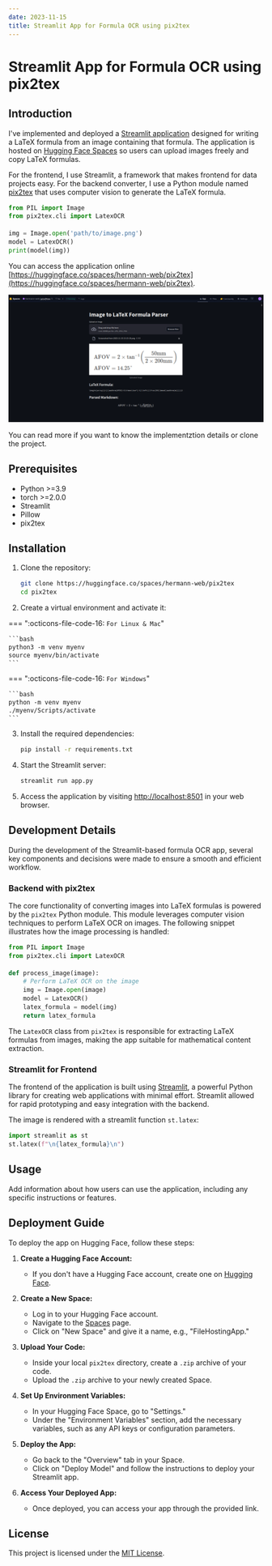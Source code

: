 ```yaml
---
date: 2023-11-15
title: Streamlit App for Formula OCR using pix2tex
---
```


# Streamlit App for Formula OCR using pix2tex

## Introduction
I've implemented and deployed a [Streamlit application](https://huggingface.co/spaces/hermann-web/pix2tex) designed for writing a LaTeX formula from an image containing that formula. The application is hosted on [Hugging Face Spaces](https://huggingface.co/spaces/hermann-web/pix2tex/tree/main) so users can upload images freely and copy LaTeX formulas.

For the frontend, I use Streamlit, a framework that makes frontend for data projects easy. For the backend converter, I use a Python module named [pix2tex](https://github.com/lukas-blecher/LaTeX-OCR) that uses computer vision to generate the LaTeX formula.

```python
from PIL import Image
from pix2tex.cli import LatexOCR

img = Image.open('path/to/image.png')
model = LatexOCR()
print(model(img))
```

You can access the application online [https://huggingface.co/spaces/hermann-web/pix2tex](https://huggingface.co/spaces/hermann-web/pix2tex).

![](../blog/posts/software-and-tools/data/huggingface/assets/streamlit-app-on-hugginface.png)

You can read more if you want to know the implementztion details or clone the project.

## Prerequisites

- Python >=3.9
- torch >=2.0.0
- Streamlit
- Pillow
- pix2tex

## Installation

1. Clone the repository:

    ```bash
    git clone https://huggingface.co/spaces/hermann-web/pix2tex
    cd pix2tex
    ```

2. Create a virtual environment and activate it:

=== ":octicons-file-code-16: `For Linux & Mac`"

    ```bash
    python3 -m venv myenv
    source myenv/bin/activate
    ```

=== ":octicons-file-code-16: `For Windows`"

    ```bash
    python -m venv myenv
    ./myenv/Scripts/activate
    ```

3. Install the required dependencies:

    ```bash
    pip install -r requirements.txt
    ```

4. Start the Streamlit server:

    ```bash
    streamlit run app.py
    ```

5. Access the application by visiting [http://localhost:8501](http://localhost:8501) in your web browser.

## Development Details

During the development of the Streamlit-based formula OCR app, several key components and decisions were made to ensure a smooth and efficient workflow.

### Backend with pix2tex

The core functionality of converting images into LaTeX formulas is powered by the `pix2tex` Python module. This module leverages computer vision techniques to perform LaTeX OCR on images. The following snippet illustrates how the image processing is handled:

```python
from PIL import Image
from pix2tex.cli import LatexOCR

def process_image(image):
    # Perform LaTeX OCR on the image
    img = Image.open(image)
    model = LatexOCR()
    latex_formula = model(img)
    return latex_formula
```

The `LatexOCR` class from `pix2tex` is responsible for extracting LaTeX formulas from images, making the app suitable for mathematical content extraction.


### Streamlit for Frontend

The frontend of the application is built using [Streamlit](https://streamlit.io/), a powerful Python library for creating web applications with minimal effort. Streamlit allowed for rapid prototyping and easy integration with the backend.

The image is rendered with a streamlit function `st.latex`:
```python
import streamlit as st
st.latex(f"\n{latex_formula}\n")
```

## Usage

Add information about how users can use the application, including any specific instructions or features.

## Deployment Guide

To deploy the app on Hugging Face, follow these steps:

1. **Create a Hugging Face Account:**
    - If you don't have a Hugging Face account, create one on [Hugging Face](https://huggingface.co/signup).

2. **Create a New Space:**
    - Log in to your Hugging Face account.
    - Navigate to the [Spaces](https://huggingface.co/spaces) page.
    - Click on "New Space" and give it a name, e.g., "FileHostingApp."

3. **Upload Your Code:**
    - Inside your local `pix2tex` directory, create a `.zip` archive of your code.
    - Upload the `.zip` archive to your newly created Space.

4. **Set Up Environment Variables:**
    - In your Hugging Face Space, go to "Settings."
    - Under the "Environment Variables" section, add the necessary variables, such as any API keys or configuration parameters.

5. **Deploy the App:**
    - Go back to the "Overview" tab in your Space.
    - Click on "Deploy Model" and follow the instructions to deploy your Streamlit app.

6. **Access Your Deployed App:**
    - Once deployed, you can access your app through the provided link.

## License

This project is licensed under the [MIT License](LICENSE).
